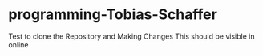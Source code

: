 # programming-Tobias-Schaffer
Test to clone the Repository and Making Changes
This should be visible in online 
